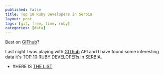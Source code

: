 ```yaml
---
published: false
title: Top 10 Ruby Developers in Serbia
layout: post
tags: [git, free, time, ruby]
categories: [data]
---
```

Best on [GIThub](https://github.com/)?

Last night I was playing with [GIThub](https://developer.github.com/v3/) API and I have found some interesting data it's [TOP 10 RUBY DEVELOPERs in SERBIA](https://github.com/itmilos/runs-on-ruby/blob/master/RUBY-DEVELOPERS.md).

* #HERE IS [THE LIST](https://github.com/itmilos/runs-on-ruby/blob/master/RUBY-DEVELOPERS.md)